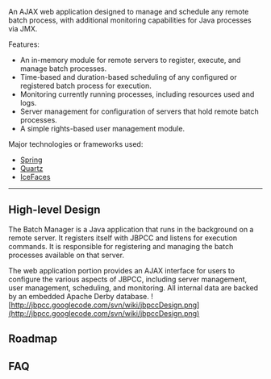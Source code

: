 An AJAX web application designed to manage and schedule any remote batch process, with additional monitoring capabilities for Java processes via JMX.

Features:
  * An in-memory module for remote servers to register, execute, and manage batch processes.
  * Time-based and duration-based scheduling of any configured or registered batch process for execution.
  * Monitoring currently running processes, including resources used and logs.
  * Server management for configuration of servers that hold remote batch processes.
  * A simple rights-based user management module.

Major technologies or frameworks used:
  * [Spring](http://springframework.org)
  * [Quartz](http://www.opensymphony.com/quartz/)
  * [IceFaces](http://www.icefaces.org/main/home/index.jsp)


---

## High-level Design ##
The Batch Manager is a Java application that runs in the background on a remote server. It registers itself with JBPCC and listens for execution commands. It is responsible for registering and managing the batch processes available on that server.

The web application portion provides an AJAX interface for users to configure the various aspects of JBPCC, including server management, user management, scheduling, and monitoring. All internal data are backed by an embedded Apache Derby database.
![http://jbpcc.googlecode.com/svn/wiki/jbpccDesign.png](http://jbpcc.googlecode.com/svn/wiki/jbpccDesign.png)

## Roadmap ##

## FAQ ##